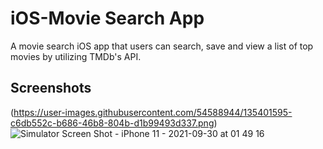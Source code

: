 # iOS-Movie Search App
A movie search iOS app that users can search, save and view a list of top movies by utilizing TMDb's API.

## Screenshots
(https://user-images.githubusercontent.com/54588944/135401595-c6db552c-b686-46b8-804b-d1b99493d337.png)
![Simulator Screen Shot - iPhone 11 - 2021-09-30 at 01 49 16](https://user-images.githubusercontent.com/54588944/135401704-1fdeb6d2-c02e-4f9b-938c-23a38726da86.png)

